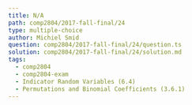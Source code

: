 ```yaml
---
title: N/A
path: comp2804/2017-fall-final/24
type: multiple-choice
author: Michiel Smid
question: comp2804/2017-fall-final/24/question.ts
solution: comp2804/2017-fall-final/24/solution.md
tags:
  - comp2804
  - comp2804-exam
  - Indicator Random Variables (6.4)
  - Permutations and Binomial Coefficients (3.6.1)
---
```

